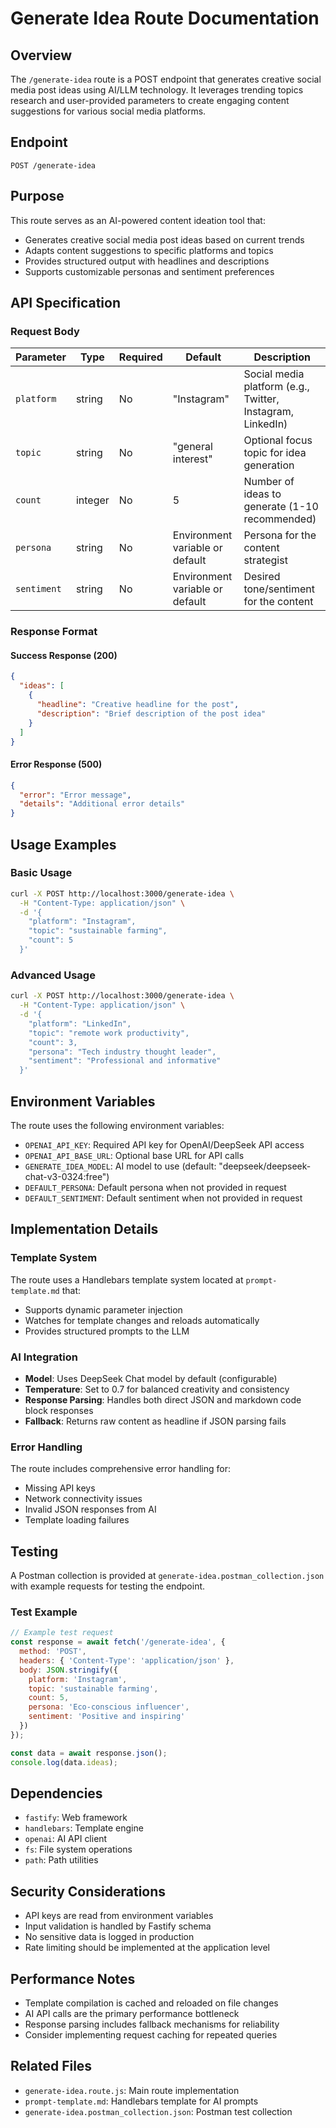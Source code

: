 # Generate Idea Route Documentation

## Overview

The `/generate-idea` route is a POST endpoint that generates creative social media post ideas using AI/LLM technology. It leverages trending topics research and user-provided parameters to create engaging content suggestions for various social media platforms.

## Endpoint

```
POST /generate-idea
```

## Purpose

This route serves as an AI-powered content ideation tool that:
- Generates creative social media post ideas based on current trends
- Adapts content suggestions to specific platforms and topics
- Provides structured output with headlines and descriptions
- Supports customizable personas and sentiment preferences

## API Specification

### Request Body

| Parameter | Type | Required | Default | Description |
|-----------|------|----------|---------|-------------|
| `platform` | string | No | "Instagram" | Social media platform (e.g., Twitter, Instagram, LinkedIn) |
| `topic` | string | No | "general interest" | Optional focus topic for idea generation |
| `count` | integer | No | 5 | Number of ideas to generate (1-10 recommended) |
| `persona` | string | No | Environment variable or default | Persona for the content strategist |
| `sentiment` | string | No | Environment variable or default | Desired tone/sentiment for the content |

### Response Format

#### Success Response (200)

```json
{
  "ideas": [
    {
      "headline": "Creative headline for the post",
      "description": "Brief description of the post idea"
    }
  ]
}
```

#### Error Response (500)

```json
{
  "error": "Error message",
  "details": "Additional error details"
}
```

## Usage Examples

### Basic Usage

```bash
curl -X POST http://localhost:3000/generate-idea \
  -H "Content-Type: application/json" \
  -d '{
    "platform": "Instagram",
    "topic": "sustainable farming",
    "count": 5
  }'
```

### Advanced Usage

```bash
curl -X POST http://localhost:3000/generate-idea \
  -H "Content-Type: application/json" \
  -d '{
    "platform": "LinkedIn",
    "topic": "remote work productivity",
    "count": 3,
    "persona": "Tech industry thought leader",
    "sentiment": "Professional and informative"
  }'
```

## Environment Variables

The route uses the following environment variables:

- `OPENAI_API_KEY`: Required API key for OpenAI/DeepSeek API access
- `OPENAI_API_BASE_URL`: Optional base URL for API calls
- `GENERATE_IDEA_MODEL`: AI model to use (default: "deepseek/deepseek-chat-v3-0324:free")
- `DEFAULT_PERSONA`: Default persona when not provided in request
- `DEFAULT_SENTIMENT`: Default sentiment when not provided in request

## Implementation Details

### Template System

The route uses a Handlebars template system located at `prompt-template.md` that:
- Supports dynamic parameter injection
- Watches for template changes and reloads automatically
- Provides structured prompts to the LLM

### AI Integration

- **Model**: Uses DeepSeek Chat model by default (configurable)
- **Temperature**: Set to 0.7 for balanced creativity and consistency
- **Response Parsing**: Handles both direct JSON and markdown code block responses
- **Fallback**: Returns raw content as headline if JSON parsing fails

### Error Handling

The route includes comprehensive error handling for:
- Missing API keys
- Network connectivity issues
- Invalid JSON responses from AI
- Template loading failures

## Testing

A Postman collection is provided at `generate-idea.postman_collection.json` with example requests for testing the endpoint.

### Test Example

```javascript
// Example test request
const response = await fetch('/generate-idea', {
  method: 'POST',
  headers: { 'Content-Type': 'application/json' },
  body: JSON.stringify({
    platform: 'Instagram',
    topic: 'sustainable farming',
    count: 5,
    persona: 'Eco-conscious influencer',
    sentiment: 'Positive and inspiring'
  })
});

const data = await response.json();
console.log(data.ideas);
```

## Dependencies

- `fastify`: Web framework
- `handlebars`: Template engine
- `openai`: AI API client
- `fs`: File system operations
- `path`: Path utilities

## Security Considerations

- API keys are read from environment variables
- Input validation is handled by Fastify schema
- No sensitive data is logged in production
- Rate limiting should be implemented at the application level

## Performance Notes

- Template compilation is cached and reloaded on file changes
- AI API calls are the primary performance bottleneck
- Response parsing includes fallback mechanisms for reliability
- Consider implementing request caching for repeated queries

## Related Files

- `generate-idea.route.js`: Main route implementation
- `prompt-template.md`: Handlebars template for AI prompts
- `generate-idea.postman_collection.json`: Postman test collection 